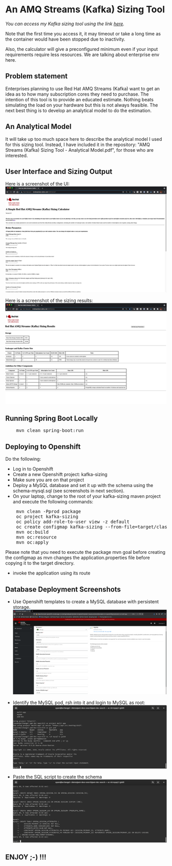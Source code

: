 # An AMQ Streams (Kafka) Sizing Tool

_You can access my Kafka sizing tool using the link 
[here]([http://mrdreambot.ddns.net:8081/size](https://kafkasizing.azurewebsites.net/size?))._

Note that the first time you access it, it may timeout or take a long time as the container would have been stopped due to inactivity.

Also, the calculator will give a preconfigured minimum even if your input requirements require less resources. We are talking about enterprise env here.


## Problem statement
Enterprises planning to use Red Hat AMQ Streams (Kafka) want to get an idea as to how many subscription cores they need to purchase. The intention of this tool is to provide an educated estimate. Nothing beats simulating the load on your hardware but this is not always feasible. The next best thing is to develop an analytical model to do the estimation.


## An Analytical Model
It will take up too much space here to describe the analytical model I used for this sizing tool. Instead, I have included it in the repository: "AMQ Streams (Kafka) Sizing Tool - Analytical Model.pdf", for those who are interested. 

## User Interface and Sizing Output
Here is a screenshot of the UI:
![App UI](images/sizingParameters.png "APP UI")

Here is a screenshot of the sizing results:
![Sizing Results](images/sizingResults.png "Sizing Results")

## Running Spring Boot Locally
<pre>
    mvn clean spring-boot:run
</pre>

## Deploying to Openshift
Do the following:
* Log in to Openshift
* Create a new Openshift project: kafka-sizing
* Make sure you are on that project
* Deploy a MySQL database and set it up with the schema using the schema-mysql.sql (see screenshots in next section).
* On your laptop, change to the root of your kafka-sizing maven project and execute the following commands:
<pre>
	mvn clean -Pprod package
	oc project kafka-sizing
	oc policy add-role-to-user view -z default
	oc create configmap kafka-sizing --from-file=target/classes/application.properties
	mvn oc:build
	mvn oc:resource
	mvn oc:apply
</pre>

Please note that you need to execute the package mvn goal before creating the configmap as mvn changes the application.properties file before copying it to the target directory.
* invoke the application using its route


## Database Deployment Screenshots
* Use Openshift templates to create a MySQL database with persistent storage.
![JSON document output](images/pd-database.png "Create MySQL database")

* Identify the MySQL pod, rsh into it and login to MySQL as root:
![Login to MySQL](images/pd-mysql.png "Login to MySQL")

* Paste the SQL script to create the schema
![Initialise schema](images/pd-mysql2.png "Initialise schema")

## ENJOY ;-) !!! 
